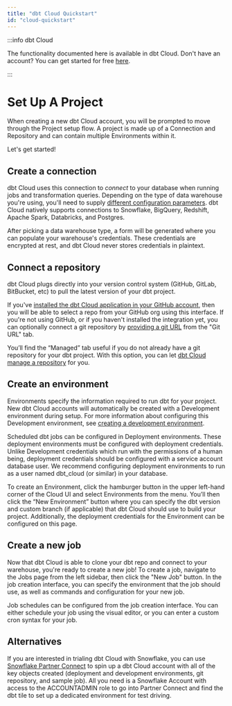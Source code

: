 ```yaml
---
title: "dbt Cloud Quickstart"
id: "cloud-quickstart"
---
```



:::info dbt Cloud

The functionality documented here is available in dbt Cloud. Don't have an account? You can get started for free [here](https://www.getdbt.com/signup).

:::

# Set Up A Project
When creating a new dbt Cloud account, you will be prompted to move through the Project setup flow. A project is made up of a Connection and Repository and can contain multiple Environments within it.

Let's get started!

## Create a connection

dbt Cloud uses this connection to _connect_ to your database when running jobs and transformation queries. Depending on the type of data warehouse you're using, you'll need to supply [different configuration parameters](docs/dbt-cloud/cloud-configuring-dbt-cloud/connecting-your-database). dbt Cloud natively supports connections to Snowflake, BigQuery, Redshift, Apache Spark, Databricks, and Postgres.

After picking a data warehouse type, a form will be generated where you can populate your warehouse's credentials. These credentials are encrypted at rest, and dbt Cloud never stores credentials in plaintext.

<Lightbox src="/img-next/docs/dbt-cloud/dbt-quickstart-connection.png" title="An example connection for a Snowflake data warehouse"/>

## Connect a repository

dbt Cloud plugs directly into your version control system (GitHub, GitLab, BitBucket, etc) to pull the latest version of your dbt project.

If you've [installed the dbt Cloud application in your GitHub account](cloud-installing-the-github-application), then you will be able to select a repo from your GitHub org using this interface. If you're not using GitHub, or if you haven't installed the integration yet, you can optionally connect a git repository by [providing a git URL](cloud-import-a-project-by-git-url) from the "Git URL" tab.

You’ll find the “Managed” tab useful if you do not already have a git repository for your dbt project. With this option, you can let [dbt Cloud manage a repository](cloud-using-a-managed-repository) for you.

<Lightbox src="/img-next/docs/dbt-cloud/dbt-quickstart-repository.png" title="Adding a new repository from GitHub"/>


## Create an environment

Environments specify the information required to run dbt for your project. New dbt Cloud accounts will automatically be created with a Development environment during setup. For more information about configuring this Development environment, see [creating a development environment](using-the-dbt-ide#creating-a-development-environment).

Scheduled dbt jobs can be configured in Deployment environments. These deployment environments must be configured with deployment credentials. Unlike Development credentials which run with the permissions of a human being, deployment credentials should be configured with a service account database user. We recommend configuring deployment environments to run as a user named dbt_cloud (or similar) in your database.

To create an Environment, click the hamburger button in the upper left-hand corner of the Cloud UI and select Environments from the menu. You’ll then click the “New Environment” button where you can specify the dbt version and custom branch (if applicable) that dbt Cloud should use to build your project. Additionally, the deployment credentials for the Environment can be configured on this page.

<Lightbox src="/img-next/docs/dbt-cloud/dbt-quickstart-environment.png" title="Creating a new deployment environment"/>

## Create a new job

Now that dbt Cloud is able to clone your dbt repo and connect to your warehouse, you're ready to create a new job! To create a job, navigate to the Jobs page from the left sidebar, then click the "New Job" button. In the job creation interface, you can specify the environment that the job should use, as well as commands and configuration for your new job.

<Lightbox src="/img-next/docs/dbt-cloud/dbt-quickstart-new-job.png" title="An example job definition"/>

Job schedules can be configured from the job creation interface. You can either schedule your job using the visual editor, or you can enter a custom cron syntax for your job.

<Lightbox src="/img-next/docs/dbt-cloud/dbt-quickstart-new-job-schedule.png" title="Setting a job schedule"/>

## Alternatives

If you are interested in trialing dbt Cloud with Snowflake, you can use [Snowflake Partner Connect](https://docs.snowflake.com/en/user-guide/ecosystem-partner-connect.html) to spin up a dbt Cloud account with all of the key objects created (deployment and development environments, git repository, and sample job). All you need is a Snowflake Account with access to the ACCOUNTADMIN role to go into Partner Connect and find the dbt tile to set up a dedicated environment for test driving. 
